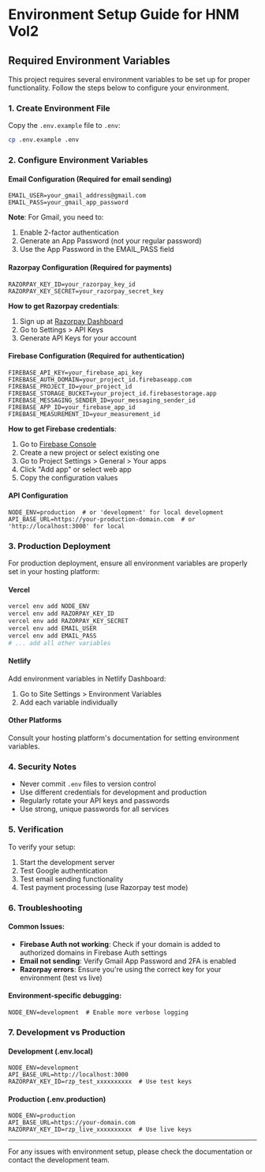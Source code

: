 # Environment Setup Guide for HNM Vol2

## Required Environment Variables

This project requires several environment variables to be set up for proper functionality. Follow the steps below to configure your environment.

### 1. Create Environment File

Copy the `.env.example` file to `.env`:
```bash
cp .env.example .env
```

### 2. Configure Environment Variables

#### Email Configuration (Required for email sending)
```env
EMAIL_USER=your_gmail_address@gmail.com
EMAIL_PASS=your_gmail_app_password
```

**Note**: For Gmail, you need to:
1. Enable 2-factor authentication
2. Generate an App Password (not your regular password)
3. Use the App Password in the EMAIL_PASS field

#### Razorpay Configuration (Required for payments)
```env
RAZORPAY_KEY_ID=your_razorpay_key_id
RAZORPAY_KEY_SECRET=your_razorpay_secret_key
```

**How to get Razorpay credentials**:
1. Sign up at [Razorpay Dashboard](https://dashboard.razorpay.com/)
2. Go to Settings > API Keys
3. Generate API Keys for your account

#### Firebase Configuration (Required for authentication)
```env
FIREBASE_API_KEY=your_firebase_api_key
FIREBASE_AUTH_DOMAIN=your_project_id.firebaseapp.com
FIREBASE_PROJECT_ID=your_project_id
FIREBASE_STORAGE_BUCKET=your_project_id.firebasestorage.app
FIREBASE_MESSAGING_SENDER_ID=your_messaging_sender_id
FIREBASE_APP_ID=your_firebase_app_id
FIREBASE_MEASUREMENT_ID=your_measurement_id
```

**How to get Firebase credentials**:
1. Go to [Firebase Console](https://console.firebase.google.com/)
2. Create a new project or select existing one
3. Go to Project Settings > General > Your apps
4. Click "Add app" or select web app
5. Copy the configuration values

#### API Configuration
```env
NODE_ENV=production  # or 'development' for local development
API_BASE_URL=https://your-production-domain.com  # or 'http://localhost:3000' for local
```

### 3. Production Deployment

For production deployment, ensure all environment variables are properly set in your hosting platform:

#### Vercel
```bash
vercel env add NODE_ENV
vercel env add RAZORPAY_KEY_ID
vercel env add RAZORPAY_KEY_SECRET
vercel env add EMAIL_USER
vercel env add EMAIL_PASS
# ... add all other variables
```

#### Netlify
Add environment variables in Netlify Dashboard:
1. Go to Site Settings > Environment Variables
2. Add each variable individually

#### Other Platforms
Consult your hosting platform's documentation for setting environment variables.

### 4. Security Notes

- Never commit `.env` files to version control
- Use different credentials for development and production
- Regularly rotate your API keys and passwords
- Use strong, unique passwords for all services

### 5. Verification

To verify your setup:
1. Start the development server
2. Test Google authentication
3. Test email sending functionality
4. Test payment processing (use Razorpay test mode)

### 6. Troubleshooting

#### Common Issues:
- **Firebase Auth not working**: Check if your domain is added to authorized domains in Firebase Auth settings
- **Email not sending**: Verify Gmail App Password and 2FA is enabled
- **Razorpay errors**: Ensure you're using the correct key for your environment (test vs live)

#### Environment-specific debugging:
```env
NODE_ENV=development  # Enable more verbose logging
```

### 7. Development vs Production

#### Development (.env.local)
```env
NODE_ENV=development
API_BASE_URL=http://localhost:3000
RAZORPAY_KEY_ID=rzp_test_xxxxxxxxxx  # Use test keys
```

#### Production (.env.production)
```env
NODE_ENV=production
API_BASE_URL=https://your-domain.com
RAZORPAY_KEY_ID=rzp_live_xxxxxxxxxx  # Use live keys
```

---

For any issues with environment setup, please check the documentation or contact the development team.
